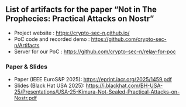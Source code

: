 ## List of artifacts for the paper “Not in The Prophecies: Practical Attacks on Nostr”

- Project website : https://crypto-sec-n.github.io/
- PoC code and recorded demo : https://github.com/crypto-sec-n/Artifacts
- Server for our PoC : https://github.com/crypto-sec-n/relay-for-poc

### Paper & Slides

- Paper (IEEE EuroS&P 2025): https://eprint.iacr.org/2025/1459.pdf
- Slides (Black Hat USA 2025): https://i.blackhat.com/BH-USA-25/Presentations/USA-25-Kimura-Not-Sealed-Practical-Attacks-on-Nostr.pdf
